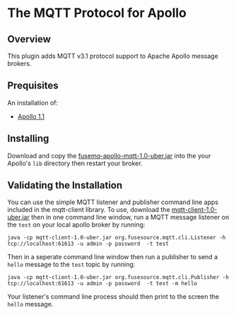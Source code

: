 # The MQTT Protocol for Apollo

## Overview

This plugin adds MQTT v3.1 protocol support to Apache Apollo 
message brokers.    

## Prequisites

An installation of:

  * [Apollo 1.1](http://www.apache.org/dyn/closer.cgi?path=activemq/activemq-apollo/1.1)

## Installing

Download and copy the [fusemq-apollo-mqtt-1.0-uber.jar][release_jar] into 
the your Apollo's `lib` directory then restart your broker.

[release_jar]: http://repo.fusesource.com/nexus/content/repositories/public/org/fusesource/fuse-extra/fusemq-apollo-mqtt/1.0/fusemq-apollo-mqtt-1.0-uber.jar
[snapshot_jar]: http://repo.fusesource.com/nexus/service/local/artifact/maven/redirect?r=snapshots&g=org.fusesource.fuse-extra&a=fusemq-apollo-mqtt&v=99-master-SNAPSHOT&c=uber

## Validating the Installation

You can use the simple MQTT listener and publisher command line apps included 
in the mqtt-client library.  To use, download the 
[mqtt-client-1.0-uber.jar][client_release_jar] then in one command line 
window, run a MQTT message listener on the `test` on your local apollo broker
by running:

	java -cp mqtt-client-1.0-uber.jar org.fusesource.mqtt.cli.Listener -h tcp://localhost:61613 -u admin -p password  -t test

Then in a seperate command line window then run a publisher to send a `hello` message
to the `test` topic by running:

	java -cp mqtt-client-1.0-uber.jar org.fusesource.mqtt.cli.Publisher -h tcp://localhost:61613 -u admin -p password  -t test -m hello

Your listener's command line process should then print to the screen the `hello` message.

[client_release_jar]: http://repo.fusesource.com/nexus/content/repositories/public/org/fusesource/fuse-extra/fusemq-apollo-mqtt/1.0/fusemq-apollo-mqtt-1.0-uber.jar

